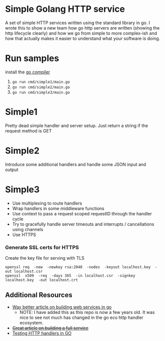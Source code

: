 # Simple Golang HTTP service

A set of simple HTTP services written using the standard library in go. I wrote this to show a new team how go http servers are written (showing the http lifecycle clearly) and how we go from simple to more complex-ish and how that actually makes it easier to understand what your software is doing.

Run samples
===========

install the [go compiler](https://golang.org)

1. `go run cmd/simple1/main.go`
2. `go run cmd/simple2/main.go`
3. `go run cmd/simple3/main.go`

Simple1
=======

Pretty dead simple handler and server setup. Just return a string if the request method is GET

Simple2
=======

Introduce some additional handlers and handle some JSON input and output

Simple3
=======

+ Use multiplexing to route handlers
+ Wrap handlers in some middleware functions
+ Use context to pass a request scoped requestID through the handler cycle
+ Try to gracefully handle server timeouts and interrupts / cancellations using channels
+ Use HTTPS

### Generate SSL certs for HTTPS

Create the key file for serving with TLS

```
openssl req  -new  -newkey rsa:2048  -nodes  -keyout localhost.key  -out localhost.csr
openssl  x509  -req  -days 365  -in localhost.csr  -signkey localhost.key  -out localhost.crt
```

## Additional Resources

+ [Way better article on building web services in go](https://grafana.com/blog/2024/02/09/how-i-write-http-services-in-go-after-13-years/)
  - NOTE: I have added this as this repo is now a few years old. It was nice to see not much has changed in the go eco http handler ecosystem.
+ [~~Great article on building a full service~~](https://medium.com/rungo/creating-a-simple-hello-world-http-server-in-go-31c7fd70466e)
+ [Testing HTTP handlers in GO](https://blog.questionable.services/article/testing-http-handlers-go/)
